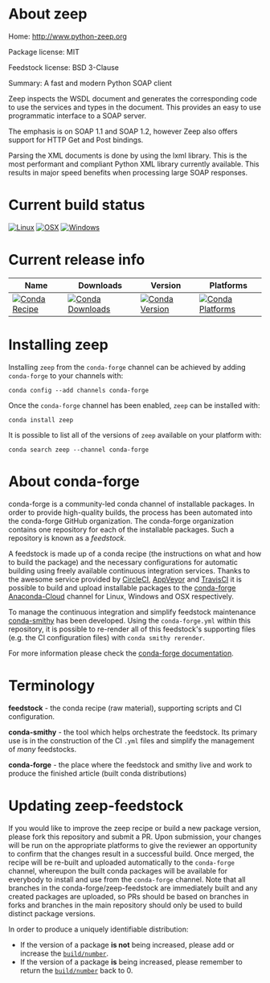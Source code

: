 About zeep
==========

Home: http://www.python-zeep.org

Package license: MIT

Feedstock license: BSD 3-Clause

Summary: A fast and modern Python SOAP client

Zeep inspects the WSDL document and generates the corresponding code to use
the services and types in the document. This provides an easy to use
programmatic interface to a SOAP server.

The emphasis is on SOAP 1.1 and SOAP 1.2, however Zeep also offers support
for HTTP Get and Post bindings.

Parsing the XML documents is done by using the lxml library. This is the
most performant and compliant Python XML library currently available. This
results in major speed benefits when processing large SOAP responses.


Current build status
====================

[![Linux](https://img.shields.io/circleci/project/github/conda-forge/zeep-feedstock/master.svg?label=Linux)](https://circleci.com/gh/conda-forge/zeep-feedstock)
[![OSX](https://img.shields.io/travis/conda-forge/zeep-feedstock/master.svg?label=macOS)](https://travis-ci.org/conda-forge/zeep-feedstock)
[![Windows](https://img.shields.io/appveyor/ci/conda-forge/zeep-feedstock/master.svg?label=Windows)](https://ci.appveyor.com/project/conda-forge/zeep-feedstock/branch/master)

Current release info
====================

| Name | Downloads | Version | Platforms |
| --- | --- | --- | --- |
| [![Conda Recipe](https://img.shields.io/badge/recipe-zeep-green.svg)](https://anaconda.org/conda-forge/zeep) | [![Conda Downloads](https://img.shields.io/conda/dn/conda-forge/zeep.svg)](https://anaconda.org/conda-forge/zeep) | [![Conda Version](https://img.shields.io/conda/vn/conda-forge/zeep.svg)](https://anaconda.org/conda-forge/zeep) | [![Conda Platforms](https://img.shields.io/conda/pn/conda-forge/zeep.svg)](https://anaconda.org/conda-forge/zeep) |

Installing zeep
===============

Installing `zeep` from the `conda-forge` channel can be achieved by adding `conda-forge` to your channels with:

```
conda config --add channels conda-forge
```

Once the `conda-forge` channel has been enabled, `zeep` can be installed with:

```
conda install zeep
```

It is possible to list all of the versions of `zeep` available on your platform with:

```
conda search zeep --channel conda-forge
```


About conda-forge
=================

conda-forge is a community-led conda channel of installable packages.
In order to provide high-quality builds, the process has been automated into the
conda-forge GitHub organization. The conda-forge organization contains one repository
for each of the installable packages. Such a repository is known as a *feedstock*.

A feedstock is made up of a conda recipe (the instructions on what and how to build
the package) and the necessary configurations for automatic building using freely
available continuous integration services. Thanks to the awesome service provided by
[CircleCI](https://circleci.com/), [AppVeyor](http://www.appveyor.com/)
and [TravisCI](https://travis-ci.org/) it is possible to build and upload installable
packages to the [conda-forge](https://anaconda.org/conda-forge)
[Anaconda-Cloud](http://docs.anaconda.org/) channel for Linux, Windows and OSX respectively.

To manage the continuous integration and simplify feedstock maintenance
[conda-smithy](http://github.com/conda-forge/conda-smithy) has been developed.
Using the ``conda-forge.yml`` within this repository, it is possible to re-render all of
this feedstock's supporting files (e.g. the CI configuration files) with ``conda smithy rerender``.

For more information please check the [conda-forge documentation](https://conda-forge.org/docs/).

Terminology
===========

**feedstock** - the conda recipe (raw material), supporting scripts and CI configuration.

**conda-smithy** - the tool which helps orchestrate the feedstock.
                   Its primary use is in the construction of the CI ``.yml`` files
                   and simplify the management of *many* feedstocks.

**conda-forge** - the place where the feedstock and smithy live and work to
                  produce the finished article (built conda distributions)


Updating zeep-feedstock
=======================

If you would like to improve the zeep recipe or build a new
package version, please fork this repository and submit a PR. Upon submission,
your changes will be run on the appropriate platforms to give the reviewer an
opportunity to confirm that the changes result in a successful build. Once
merged, the recipe will be re-built and uploaded automatically to the
`conda-forge` channel, whereupon the built conda packages will be available for
everybody to install and use from the `conda-forge` channel.
Note that all branches in the conda-forge/zeep-feedstock are
immediately built and any created packages are uploaded, so PRs should be based
on branches in forks and branches in the main repository should only be used to
build distinct package versions.

In order to produce a uniquely identifiable distribution:
 * If the version of a package **is not** being increased, please add or increase
   the [``build/number``](http://conda.pydata.org/docs/building/meta-yaml.html#build-number-and-string).
 * If the version of a package **is** being increased, please remember to return
   the [``build/number``](http://conda.pydata.org/docs/building/meta-yaml.html#build-number-and-string)
   back to 0.